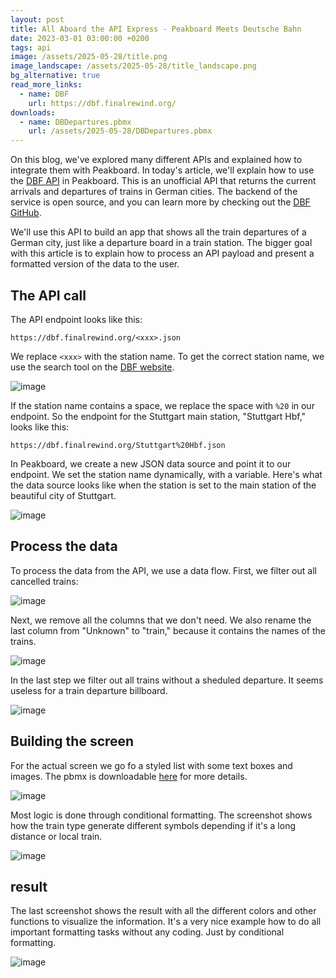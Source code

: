 ```yaml
---
layout: post
title: All Aboard the API Express - Peakboard Meets Deutsche Bahn
date: 2023-03-01 03:00:00 +0200
tags: api
image: /assets/2025-05-28/title.png
image_landscape: /assets/2025-05-28/title_landscape.png
bg_alternative: true
read_more_links:
  - name: DBF
    url: https://dbf.finalrewind.org/
downloads:
  - name: DBDepartures.pbmx
    url: /assets/2025-05-28/DBDepartures.pbmx
---
```

On this blog, we've explored many different APIs and explained how to integrate them with Peakboard. In today's article, we'll explain how to use the [DBF API](https://dbf.finalrewind.org) in Peakboard. This is an unofficial API that returns the current arrivals and departures of trains in German cities. The backend of the service is open source, and you can learn more by checking out the [DBF GitHub](https://github.com/derf/db-fakedisplay).

We'll use this API to build an app that shows all the train departures of a German city, just like a departure board in a train station. The bigger goal with this article is to explain how to process an API payload and present a formatted version of the data to the user.

## The API call

The API endpoint looks like this:
```url
https://dbf.finalrewind.org/<xxx>.json
```
We replace `<xxx>` with the station name. To get the correct station name, we use the search tool on the [DBF website](https://dbf.finalrewind.org/).

![image](/assets/2025-05-28/010.png)

If the station name contains a space, we replace the space with `%20` in our endpoint. So the endpoint for the Stuttgart main station, "Stuttgart Hbf," looks like this:
```url
https://dbf.finalrewind.org/Stuttgart%20Hbf.json
```

In Peakboard, we create a new JSON data source and point it to our endpoint. We set the station name dynamically, with a variable. Here's what the data source looks like when the station is set to the main station of the beautiful city of Stuttgart.

![image](/assets/2025-05-28/020.png)

## Process the data

To process the data from the API, we use a data flow. First, we filter out all cancelled trains:

![image](/assets/2025-05-28/030.png)

Next, we remove all the columns that we don't need. We also rename the last column from "Unknown" to "train," because it contains the names of the trains.

![image](/assets/2025-05-28/040.png)

In the last step we filter out all trains without a sheduled departure. It seems useless for a train departure billboard.

![image](/assets/2025-05-28/050.png)

## Building the screen

For the actual screen we go fo a styled list with some text boxes and images. The pbmx is downloadable [here](/assets/2025-05-28/DBDepartures.pbmx) for more details.

![image](/assets/2025-05-28/060.png)

Most logic is done through conditional formatting. The screenshot shows how the train type generate different symbols depending if it's a long distance or local train.

![image](/assets/2025-05-28/070.png)

## result

The last screenshot shows the result with all the different colors and other functions to visualize the information. It's a very nice example how to do all important formatting tasks without any coding. Just by conditional formatting.

![image](/assets/2025-05-28/080.png)
